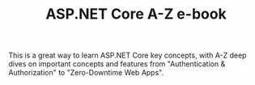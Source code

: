 ﻿---
type: tutorial
id: aspnet-core-a-z-e-book
title: ASP.NET Core A-Z e-book
link: https://wakeupandcode.com/release-asp-net-core-a-z-ebook/
---

This is a great way to learn ASP.NET Core key concepts, with A-Z deep dives on important concepts and features from "Authentication & Authorization" to "Zero-Downtime Web Apps".